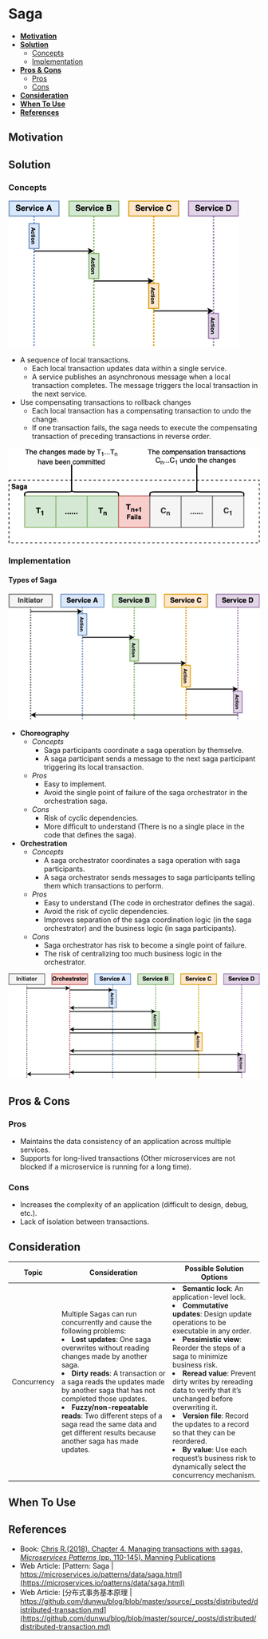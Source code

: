 # Saga

- [**Motivation**](#motivation)
- [**Solution**](#solution)
   - [Concepts](#concepts)
   - [Implementation](#implementation)
- [**Pros & Cons**](#pros--cons)
   - [Pros](#pros)
   - [Cons](#cons)
- [**Consideration**](#consideration)
- [**When To Use**](#when-to-use)
- [**References**](#references)

## Motivation

## Solution
### Concepts
![](../../diagrams/png/saga_small.png)

- A sequence of local transactions.
   - Each local transaction updates data within a single service.
   - A service publishes an asynchronous message when a local transaction completes. The message triggers the local transaction in the next service.
- Use compensating transactions to rollback changes
   - Each local transaction has a compensating transaction to undo the change.
   - If one transaction fails, the saga needs to execute the compensating transaction of preceding transactions in reverse order.

![](../../diagrams/png/saga_compensation.png)

### Implementation
#### Types of Saga
![](../../diagrams/png/saga_choreography.png)
- **Choreography**
   - *Concepts*
      - Saga participants coordinate a saga operation by themselve.
      - A saga participant sends a message to the next saga participant triggering its local transaction.
   - *Pros*
      - Easy to implement.
      - Avoid the single point of failure of the saga orchestrator in the orchestration saga.
   - *Cons*
      - Risk of cyclic dependencies.
      - More difficult to understand (There is no a single place in the code that defines the saga).
- **Orchestration**
   - *Concepts*
      - A saga orchestrator coordinates a saga operation with saga participants.
      - A saga orchestrator sends messages to saga participants telling them which transactions to perform.
   - *Pros*
      - Easy to understand (The code in orchestrator defines the saga).
      - Avoid the risk of cyclic dependencies.
      - Improves separation of the saga coordination logic (in the saga orchestrator) and the business logic (in saga participants).
   - *Cons*
      - Saga orchestrator has risk to become a single point of failure.
      - The risk of centralizing too much business logic in the orchestrator.
      
![](../../diagrams/png/saga_orchestration.png)

## Pros & Cons
### Pros
- Maintains the data consistency of an application across multiple services.
- Supports for long-lived transactions (Other microservices are not blocked if a microservice is running for a long time).

### Cons
- Increases the complexity of an application (difficult to design, debug, etc.).
- Lack of isolation between transactions.

## Consideration
| Topic | Consideration | Possible Solution Options |
|----|-----|-----|
| Concurrency | Multiple Sagas can run concurrently and cause the following problems:<li><b>Lost updates</b>: One saga overwrites without reading changes made by another saga.<li><b>Dirty reads</b>: A transaction or a saga reads the updates made by another saga that has not completed those updates.<li><b>Fuzzy/non-repeatable reads</b>: Two different steps of a saga read the same data and get different results because another saga has made updates.| <li><b>Semantic lock</b>: An application-level lock.<li><b>Commutative updates</b>: Design update operations to be executable in any order.<li><b>Pessimistic view</b>: Reorder the steps of a saga to minimize business risk.<li><b>Reread value</b>: Prevent dirty writes by rereading data to verify that it’s unchanged before overwriting it.<li><b>Version file</b>: Record the updates to a record so that they can be reordered.<li><b>By value</b>: Use each request’s business risk to dynamically select the concurrency mechanism. |

## When To Use

## References
- Book: [Chris R.(2018). Chapter 4. Managing transactions with sagas, *Microservices Patterns* (pp. 110-145). Manning Publications](https://www.manning.com/books/microservices-patterns)
- Web Article: [Pattern: Saga | https://microservices.io/patterns/data/saga.html](https://microservices.io/patterns/data/saga.html)
- Web Article: [分布式事务基本原理 | https://github.com/dunwu/blog/blob/master/source/_posts/distributed/distributed-transaction.md](https://github.com/dunwu/blog/blob/master/source/_posts/distributed/distributed-transaction.md)
